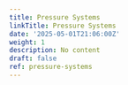 ```yaml
---
title: Pressure Systems
linkTitle: Pressure Systems
date: '2025-05-01T21:06:00Z'
weight: 1
description: No content
draft: false
ref: pressure-systems
---
```


